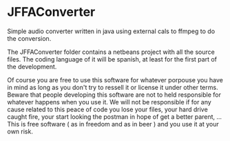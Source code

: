 JFFAConverter
=============

Simple audio converter written in java using external cals to ffmpeg to do the conversion.

The JFFAConverter folder contains a netbeans project with all the source files. The coding language of it will be spanish, at least for the first part of the development.

Of course you are free to use this software for whatever porpouse you have in mind as long as you don't try to ressell it or  license it under other terms. Beware that people developing this software are not to held responsible for whatever happens when you use it. We will not be responsible if for any cause related to this peace of code you lose your files, your hard drive caught fire, your start looking the postman in hope of get a better parent, ... This is free software ( as in freedom and as in beer ) and you use it at your own risk.


